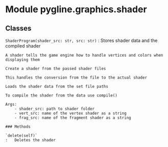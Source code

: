 Module pygline.graphics.shader
==============================

Classes
-------

`ShaderProgram(shader_src: str, src: str)`
:   Stores shader data and the compiled shader
    
    A shader tells the game engine how to handle vertices and colors when displaying them
    
    Create a shader from the passed shader files
    
    This handles the conversion from the file to the actual shader
    
    Loads the shader data from the set file paths
    
    To compile the shader from the data use compile()
    
    Args:
        - shader_src: path to shader folder
        - vert_src: name of the vertex shader as a string
        - frag_src: name of the fragment shader as a string

    ### Methods

    `delete(self)`
    :   Deletes the shader